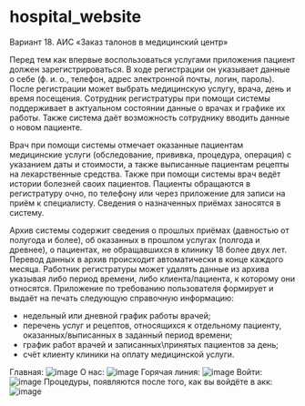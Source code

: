 # hospital_website

  Вариант 18. АИС «Заказ талонов в медицинский центр» 

  Перед тем как впервые воспользоваться услугами приложения пациент должен зарегистрироваться. В ходе регистрации он указывает данные о себе (ф. и. о., телефон, адрес электронной почты, логин, пароль). После регистрации может выбрать медицинскую услугу, врача, день и время посещения. Сотрудник регистратуры при помощи системы поддерживает в актуальном состоянии данные о врачах и графике их работы. Также система даёт возможность сотруднику вводить данные о новом пациенте.
  
  Врач при помощи системы отмечает оказанные пациентам медицинские услуги (обследование, прививка, процедура, операция) с указанием даты и стоимости, а также выписанные пациентам рецепты на лекарственные средства. Также при помощи системы врач ведёт истории болезней своих пациентов. Пациенты обращаются в регистратуру очно, по телефону или через приложение для записи на приём к специалисту. Сведения о назначенных приёмах заносятся в систему.

  Архив системы содержит сведения о прошлых приёмах (давностью от полугода и более), об оказанных в прошлом услугах (полгода и древнее), о пациентах, не обращавшихся в клинику 18 более двух лет. Перевод данных в архив происходит автоматически в конце каждого месяца. Работник регистратуры может удалять данные из архива указывая либо период времени, либо клиента/пациента, к которому они относятся. Приложение по требованию пользователя формирует и выдаёт на печать следующую справочную информацию:
  - недельный или дневной график работы врачей;
  - перечень услуг и рецептов, относящихся к отдельному пациенту, оказанных/выписанных в заданный период времени;
  - график работ врачей и записанных\принятых пациентов за день;
  - счёт клиенту клиники на оплату медицинской услуги.


Главная: ![image](https://github.com/eps1lonline/addition_and_multiplication_table_html_css/assets/113098677/42742e4c-66fb-420c-be09-698d30d1dbb2)
О нас: ![image](https://github.com/eps1lonline/addition_and_multiplication_table_html_css/assets/113098677/72336ab6-1552-4b0e-b192-593cd53cc585)
Горячая линия: ![image](https://github.com/eps1lonline/addition_and_multiplication_table_html_css/assets/113098677/485907fa-9623-486a-8398-f47a08e2ce71)
Войти: ![image](https://github.com/eps1lonline/addition_and_multiplication_table_html_css/assets/113098677/23435c4c-89c7-4e0d-8bfe-6245d32233f4)
Процедуры, появляются после того, как вы войдёте в акк: ![image](https://github.com/eps1lonline/addition_and_multiplication_table_html_css/assets/113098677/d1aca438-4fea-4176-bdf0-56423ae37859)

